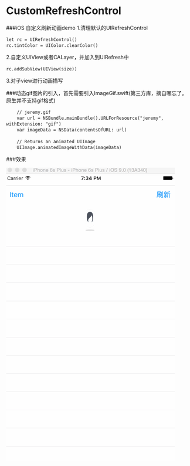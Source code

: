 # CustomRefreshControl

###iOS 自定义刷新动画demo
1.清理默认的UIRefreshControl<br />

    let rc = UIRefreshControl()
    rc.tintColor = UIColor.clearColor()
    
2.自定义UIView或者CALayer，并加入到UIRefresh中<br />

    rc.addSubView(UIView(size))
    
3.对子view进行动画描写<br />


###动态gif图片的引入，首先需要引入ImageGif.swift(第三方库，摘自哪忘了。原生并不支持gif格式)<br />

        // jeremy.gif
        var url = NSBundle.mainBundle().URLForResource("jeremy", withExtension: "gif")
        var imageData = NSData(contentsOfURL: url)

        // Returns an animated UIImage
        UIImage.animatedImageWithData(imageData)


###效果

![github](https://github.com/Chovans/CustomRefreshControl/blob/master/show.gif)
